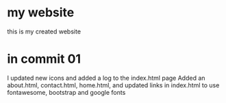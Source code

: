 # my website
this is my created website

# in commit 01
I updated new icons and added a log to the index.html page
Added an about.html, contact.html, home.html, and updated links in index.html to use fontawesome, bootstrap and google fonts